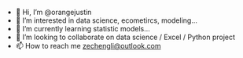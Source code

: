 - 👋 Hi, I’m @orangejustin
- 👀 I’m interested in data science, ecometircs, modeling...
- 🌱 I’m currently learning statistic models...
- 💞️ I’m looking to collaborate on data science / Excel / Python project
- 📫 How to reach me zechengli@outlook.com

<!---
orangejustin/orangejustin is a ✨ special ✨ repository because its `README.md` (this file) appears on your GitHub profile.
You can click the Preview link to take a look at your changes.
--->
